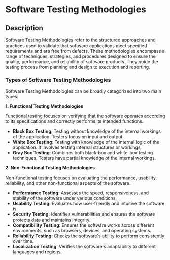 # Software Testing Methodologies

## Description

Software Testing Methodologies refer to the structured approaches and practices used to validate that software applications meet specified requirements and are free from defects. These methodologies encompass a range of techniques, strategies, and procedures designed to ensure the quality, performance, and reliability of software products. They guide the testing process from planning and design to execution and reporting.

### Types of Software Testing Methodologies

Software Testing Methodologies can be broadly categorized into two main types:

**1. Functional Testing Methodologies**

Functional testing focuses on verifying that the software operates according to its specifications and correctly performs its intended functions.

* **Black Box Testing**: Testing without knowledge of the internal workings of the application. Testers focus on input and output.
* **White Box Testing**: Testing with knowledge of the internal logic of the application. It involves testing internal structures or workings.
* **Gray Box Testing**: Combines both black-box and white-box testing techniques. Testers have partial knowledge of the internal workings.

**2. Non-Functional Testing Methodologies**

Non-functional testing focuses on evaluating the performance, usability, reliability, and other non-functional aspects of the software.

* **Performance Testing**: Assesses the speed, responsiveness, and stability of the software under various conditions.
* **Usability Testing**: Evaluates how user-friendly and intuitive the software is.
* **Security Testing**: Identifies vulnerabilities and ensures the software protects data and maintains integrity.
* **Compatibility Testing**: Ensures the software works across different environments, such as browsers, devices, and operating systems.
* **Reliability Testing**: Checks the software's ability to perform consistently over time.
* **Localization Testing**: Verifies the software's adaptability to different languages and regions.
